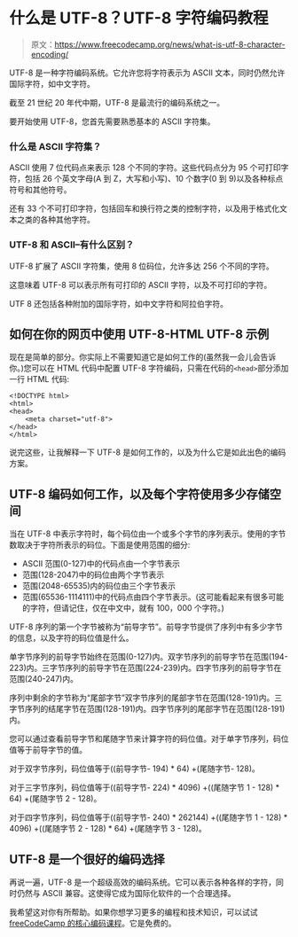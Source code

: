 # 什么是 UTF-8？UTF-8 字符编码教程

> 原文：<https://www.freecodecamp.org/news/what-is-utf-8-character-encoding/>

UTF-8 是一种字符编码系统。它允许您将字符表示为 ASCII 文本，同时仍然允许国际字符，如中文字符。

截至 21 世纪 20 年代中期，UTF-8 是最流行的编码系统之一。

要开始使用 UTF-8，您首先需要熟悉基本的 ASCII 字符集。

### 什么是 ASCII 字符集？

ASCII 使用 7 位代码点来表示 128 个不同的字符。这些代码点分为 95 个可打印字符，包括 26 个英文字母(A 到 Z，大写和小写)、10 个数字(0 到 9)以及各种标点符号和其他符号。

还有 33 个不可打印字符，包括回车和换行符之类的控制字符，以及用于格式化文本之类的各种其他字符。

### UTF-8 和 ASCII–有什么区别？

UTF-8 扩展了 ASCII 字符集，使用 8 位码位，允许多达 256 个不同的字符。

这意味着 UTF-8 可以表示所有可打印的 ASCII 字符，以及不可打印的字符。

UTF 8 还包括各种附加的国际字符，如中文字符和阿拉伯字符。

## 如何在你的网页中使用 UTF-8-HTML UTF-8 示例

现在是简单的部分。你实际上不需要知道它是如何工作的(虽然我一会儿会告诉你。)您可以在 HTML 代码中配置 UTF-8 字符编码，只需在代码的`<head>`部分添加一行 HTML 代码:

```
<!DOCTYPE html>
<html>
<head>
    <meta charset="utf-8">
</head>
</html> 
```

说完这些，让我解释一下 UTF-8 是如何工作的，以及为什么它是如此出色的编码方案。

## UTF-8 编码如何工作，以及每个字符使用多少存储空间

当在 UTF-8 中表示字符时，每个码位由一个或多个字节的序列表示。使用的字节数取决于字符所表示的码位。下面是使用范围的细分:

*   ASCII 范围(0-127)中的代码点由一个字节表示
*   范围(128-2047)中的码位由两个字节表示
*   范围(2048-65535)内的码位由三个字节表示
*   范围(65536-1114111)中的代码点由四个字节表示。(这可能看起来有很多可能的字符，但请记住，仅在中文中，就有 100，000 个字符。)

UTF-8 序列的第一个字节被称为“前导字节”。前导字节提供了序列中有多少字节的信息，以及字符的码位值是什么。

单字节序列的前导字节始终在范围(0-127)内。双字节序列的前导字节在范围(194-223)内。三字节序列的前导字节在范围(224-239)内。四字节序列的前导字节在范围(240-247)内。

序列中剩余的字节称为“尾部字节”双字节序列的尾部字节在范围(128-191)内。三字节序列的结尾字节在范围(128-191)内。四字节序列的尾部字节在范围(128-191)内。

您可以通过查看前导字节和尾随字节来计算字符的码位值。对于单字节序列，码位值等于前导字节的值。

对于双字节序列，码位值等于((前导字节- 194) * 64) +(尾随字节- 128)。

对于三字节序列，码位值等于((前导字节- 224) * 4096) +((尾随字节 1 - 128) * 64) +(尾随字节 2 - 128)。

对于四字节序列，码位值等于((前导字节- 240) * 262144) +((尾随字节 1 - 128) * 4096) +((尾随字节 2 - 128) * 64) +(尾随字节 3 - 128)。

## UTF-8 是一个很好的编码选择

再说一遍，UTF-8 是一个超级高效的编码系统。它可以表示各种各样的字符，同时仍然与 ASCII 兼容。这使得它成为国际化软件的一个合理选择。

我希望这对你有所帮助。如果你想学习更多的编程和技术知识，可以试试 [freeCodeCamp 的核心编码课程](https://www.freecodecamp.org/learn)。它是免费的。